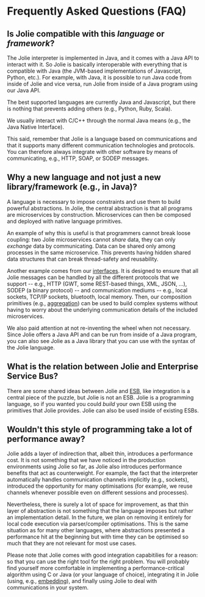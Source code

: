 <!--Themed-->

# Frequently Asked Questions (FAQ)


## Is Jolie compatible with this _language_ or _framework_?

The Jolie interpreter is implemented in Java, and it comes with a Java API to interact with it.
So Jolie is basically interoperable with everything that is compatible with Java (the JVM-based implementations of Javascript, Python, etc.).
For example, with Java, it is possible to run Java code from inside of Jolie and vice versa, run Jolie from inside of a Java program using our Java API.

The best supported languages are currently Java and Javascript, but there is nothing that prevents adding others (e.g., Python, Ruby, Scala).

We usually interact with C/C++ through the normal Java means (e.g., the Java Native Interface).

This said, remember that Jolie is a language based on communications and that it supports many different communication technologies and protocols.
You can therefore always integrate with other software by means of communicating, e.g., HTTP, SOAP, or SODEP messages.

## Why a new language and not just a new library/framework (e.g., in Java)?

A language is necessary to impose constraints and use them to build powerful abstractions.
In Jolie, the central abstraction is that all programs are microservices by construction. Microservices can then be composed and deployed with native language primitives.

An example of why this is useful is that programmers cannot break loose coupling: two Jolie microservices cannot _share_ data, they can only _exchange_ data by communicating. Data can be shared only among processes in the same microservice. This prevents having hidden shared data structures that can break thread-safety and reusability.

Another example comes from our [interfaces](http://docs.jolie-lang.org/#!documentation/basics/communication_ports.html#interfaces). It is designed to ensure that all Jolie messages can be handled by all the different protocols that we support -- e.g., HTTP (GWT, some REST-based things, XML, JSON, ...), SODEP (a binary protocol) -- and communication mediums -- e.g., local sockets, TCP/IP sockets, bluetooth, local memory.
Then, our composition primitives (e.g., [aggregation](http://docs.jolie-lang.org/#!documentation/architectural_composition/aggregation.html)) can be used to build complex systems without having to worry about the underlying communication details of the included microservices.

We also paid attention at not re-inventing the wheel when not necessary. Since Jolie offers a Java API and can be run from inside of a Java program, you can also see Jolie as a Java library that you can use with the syntax of the Jolie language.

## What is the relation between Jolie and Enterprise Service Bus?

There are some shared ideas between Jolie and [ESB](http://en.wikipedia.org/wiki/Enterprise_service_bus), like integration is a central piece of the puzzle, but Jolie is not an ESB.
Jolie is a programming language, so if you wanted you could _build_ your own ESB using the primitives that Jolie provides. Jolie can also be used inside of existing ESBs.

## Wouldn't this style of programming take a lot of performance away?

Jolie adds a layer of indirection that, albeit thin, introduces a performance cost.
It is not something that we have noticed in the production environments using Jolie so far, as Jolie also introduces performance benefits that act as counterweight. For example, the fact that the interpreter automatically handles communication channels implicitly (e.g., sockets), introduced the opportunity for many optimisations (for example, we reuse channels whenever possible even on different sessions and processes).

Nevertheless, there is surely a lot of space for improvement, as that thin layer of abstraction is not something that the language imposes but rather an implementation detail. In the future, we plan on removing it entirely for local code execution via parser/compiler optimisations. This is the same situation as for many other languages, where abstractions presented a performance hit at the beginning but with time they can be optimised so much that they are not relevant for most use cases.

Please note that Jolie comes with good integration capabitilies for a reason: so that you can use the right tool for the right problem.
You will probably find yourself more comfortable in implementing a performance-critical algorithm using C or Java (or your language of choice), integrating it in Jolie (using, e.g., [embedding](http://docs.jolie-lang.org/#!documentation/architectural_composition/embedding.html)),
and finally using Jolie to deal with communications in your system.
